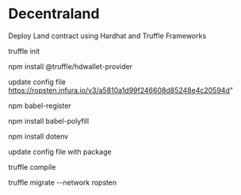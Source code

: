# Decentraland

Deploy Land contract using Hardhat and Truffle Frameworks

truffle init

npm install @truffle/hdwallet-provider

update config file https://ropsten.infura.io/v3/a5810a1d99f246608d85248e4c20594d"


npm babel-register

npm install babel-polyfill

npm install dotenv

update config file with package 

truffle compile

truffle migrate --network ropsten